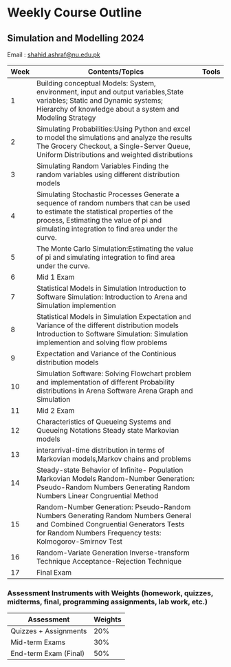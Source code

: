 # Weekly Course Outline 
## Simulation and Modelling 2024
Email : <a href="mailto:shahid.ashraf@nu.edu.pk" style=" word-wrap: break-word;" target="_blank">shahid.ashraf@nu.edu.pk</a></p>

| Week         | Contents/Topics | Tools |
|--------------|--------------|:-----:|
|1|Building conceptual Models: System, environment, input and output variables,State variables; Static and Dynamic systems; Hierarchy of knowledge about a system and Modeling Strategy||
|2|Simulating Probabilities:Using Python and excel to model the simulations and analyze the results The Grocery Checkout, a Single-Server Queue, Uniform Distributions and weighted distributions ||
|3|Simulating Random Variables Finding the random variables using different distribution models ||
|4|Simulating Stochastic Processes Generate a sequence of random numbers that can be used to estimate the statistical properties of the process, Estimating the value of pi and simulating integration to find area under the curve. ||
|5| The Monte Carlo Simulation:Estimating the value of pi and simulating integration to find area under the curve.||
|6|Mid 1 Exam ||
|7| Statistical Models in Simulation Introduction to Software Simulation: Introduction to Arena and Simulation implemention||
|8|Statistical Models in Simulation Expectation and Variance of the different distribution models Introduction to Software Simulation: Simulation implemention and solving flow problems ||
|9| Expectation and Variance of the Continious distribution models||
|10| Simulation Software: Solving Flowchart problem and implementation of different Probability distributions in Arena Software Arena Graph and Simulation||
|11|Mid 2 Exam ||
|12|Characteristics of Queueing Systems and Queueing Notations Steady state Markovian models ||
|13| interarrival-time distribution in terms of Markovian models,Markov chains and problems ||
|14|Steady-state Behavior of Infinite- Population Markovian Models Random-Number Generation: Pseudo-Random Numbers Generating Random Numbers Linear Congruential Method ||
|15|Random-Number Generation: Pseudo-Random Numbers Generating Random Numbers General and Combined Congruential Generators Tests for Random Numbers Frequency tests: Kolmogorov-Smirnov Test ||
|16|Random-Variate Generation Inverse-transform Technique Acceptance-Rejection Technique ||
|17| Final Exam | |

### Assessment Instruments with Weights (homework, quizzes, midterms, final, programming assignments, lab work, etc.)
| Assessment         | Weights | 
|--------------|--------------|
| Quizzes + Assignments                  | 20% |
|Mid-term Exams                          | 30% |
|End-term Exam (Final)                   | 50% |
